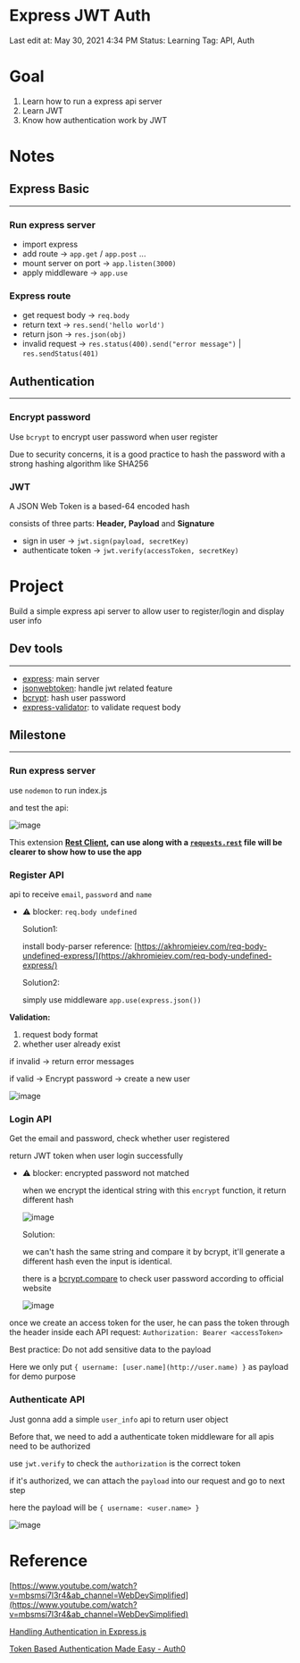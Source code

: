 # Express JWT Auth

Last edit at: May 30, 2021 4:34 PM
Status: Learning
Tag: API, Auth

# Goal

1. Learn how to run a express api server
2. Learn JWT
3. Know how authentication work by JWT

# Notes

## Express Basic

---

### **Run express server**

- import express
- add route → `app.get` / `app.post` ...
- mount server on port → `app.listen(3000)`
- apply middleware → `app.use`

### Express route

- get request body → `req.body`
- return text → `res.send('hello world')`
- return json → `res.json(obj)`
- invalid request → `res.status(400).send("error message")` | `res.sendStatus(401)`

## Authentication

---

### Encrypt password

Use `bcrypt` to encrypt user password when user register

Due to security concerns, it is a good practice to hash the password with a strong hashing algorithm like SHA256

### JWT

A JSON Web Token is a based-64 encoded hash

consists of three parts: **Header,** **Payload** and **Signature**

- sign in user → `jwt.sign(payload, secretKey)`
- authenticate token → `jwt.verify(accessToken, secretKey)`

# Project

Build a simple express api server to allow user to register/login and display user info

## Dev tools

---

- [express](https://github.com/expressjs/express): main server
- [jsonwebtoken](https://github.com/auth0/node-jsonwebtoken): handle jwt related feature
- [bcrypt](https://github.com/kelektiv/node.bcrypt.js): hash user password
- [express-validator](https://github.com/express-validator/express-validator): to validate request body

## Milestone

---

### Run express server

use `nodemon` to run index.js

and test the api:

![image](https://user-images.githubusercontent.com/11513917/120097992-1d758c80-c166-11eb-9855-cf1680a59e66.png)

This extension **[Rest Client](https://marketplace.visualstudio.com/items?itemName=humao.rest-client), can use along with a [`requests.rest`](http://requests.rest) file
will be clearer to show how to use the app**

### Register API

api to receive `email`, `password` and `name`

- ⚠️ blocker: `req.body undefined`

  Solution1:

  install body-parser
  reference: [https://akhromieiev.com/req-body-undefined-express/](https://akhromieiev.com/req-body-undefined-express/)

  Solution2:

  simply use middleware `app.use(express.json())`

**Validation:**

1. request body format
2. whether user already exist

if invalid → return error messages

if valid → Encrypt password → create a new user

![image](https://user-images.githubusercontent.com/11513917/120098009-2d8d6c00-c166-11eb-9921-e7b380acf95a.png)

### Login API

Get the email and password, check whether user registered

return JWT token when user login successfully

- ⚠️ blocker: encrypted password not matched

  when we encrypt the identical string with this `encrypt` function, it return different hash

  ![image](https://user-images.githubusercontent.com/11513917/120098023-39792e00-c166-11eb-9849-dc346c41833d.png)

  Solution:

  we can't hash the same string and compare it by bcrypt, it'll generate a different hash even the input is identical.

  there is a [bcrypt.compare](http://bcrypt.compare) to check user password according to official website

  ![image](https://user-images.githubusercontent.com/11513917/120098030-3e3de200-c166-11eb-9b12-786aa9705594.png)

once we create an access token for the user, he can pass the token through the header inside each API request: `Authorization: Bearer <accessToken>`

Best practice: Do not add sensitive data to the payload

Here we only put `{ username: [user.name](http://user.name) }` as payload for demo purpose

### Authenticate API

Just gonna add a simple `user_info` api to return user object

Before that, we need to add a authenticate token middleware for all apis need to be authorized

use `jwt.verify` to check the `authorization` is the correct token

if it's authorized, we can attach the `payload` into our request and go to next step

here the payload will be `{ username: <user.name> }`

![image](https://user-images.githubusercontent.com/11513917/120098043-45fd8680-c166-11eb-8801-03e9e71c074b.png)

# Reference

[https://www.youtube.com/watch?v=mbsmsi7l3r4&ab_channel=WebDevSimplified](https://www.youtube.com/watch?v=mbsmsi7l3r4&ab_channel=WebDevSimplified)

[Handling Authentication in Express.js](https://stackabuse.com/handling-authentication-in-express-js/)

[Token Based Authentication Made Easy - Auth0](https://auth0.com/learn/token-based-authentication-made-easy/)
